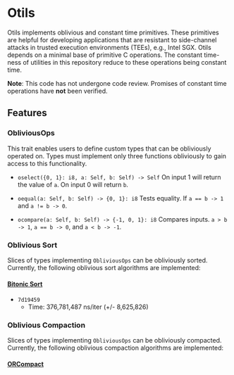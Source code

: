 # Otils

Otils implements oblivious and constant time primitives. These primitives are helpful for developing applications that are resistant to side-channel attacks in trusted execution environments (TEEs), e.g., Intel SGX. Otils depends on a minimal base of primitive C operations. The constant time-ness of utilities in this repository reduce to these operations being constant time.

**Note**: This code has not undergone code review. Promises of constant time operations have **not** been verified.

## Features

### ObliviousOps
This trait enables users to define custom types that can be obliviously operated on. Types must implement only three functions obliviously to gain access to this functionality.

- `oselect({0, 1}: i8, a: Self, b: Self) -> Self` On input 1 will return the value of `a`. On input 0 will return `b`.

- `oequal(a: Self, b: Self) -> {0, 1}: i8` Tests equality. If `a == b -> 1` and `a != b -> 0`.

- `ocompare(a: Self, b: Self) -> {-1, 0, 1}: i8` Compares inputs. `a > b -> 1`, `a == b -> 0`, and `a < b -> -1`.


### Oblivious Sort
Slices of types implementing `ObliviousOps` can be obliviously sorted. Currently, the following oblivious sort algorithms are implemented:

#### [Bitonic Sort](https://en.wikipedia.org/wiki/Bitonic_sorter)
- `7d19459`
    - Time: 376,781,487 ns/iter (+/- 8,625,826)


### Oblivious Compaction
Slices of types implementing `ObliviousOps` can be obliviously compacted. Currently, the following oblivious compaction algorithms are implemented:

#### [ORCompact](https://dl.acm.org/doi/abs/10.1145/3548606.3560603)
